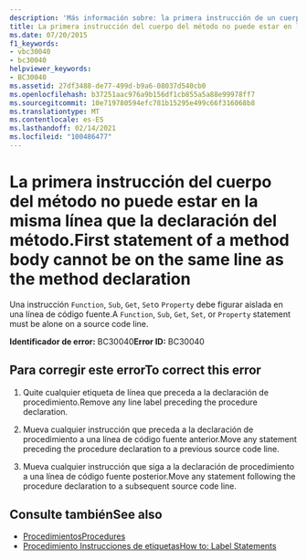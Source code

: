 ```yaml
---
description: 'Más información sobre: la primera instrucción de un cuerpo de método no puede estar en la misma línea que la declaración de método'
title: La primera instrucción del cuerpo del método no puede estar en la misma línea que la declaración del método.
ms.date: 07/20/2015
f1_keywords:
- vbc30040
- bc30040
helpviewer_keywords:
- BC30040
ms.assetid: 27df3488-de77-499d-b9a6-08037d540cb0
ms.openlocfilehash: b37251aac976a9b156df1cb855a5a88e99978ff7
ms.sourcegitcommit: 10e719780594efc781b15295e499c66f316068b8
ms.translationtype: MT
ms.contentlocale: es-ES
ms.lasthandoff: 02/14/2021
ms.locfileid: "100486477"
---
```

# <a name="first-statement-of-a-method-body-cannot-be-on-the-same-line-as-the-method-declaration"></a><span data-ttu-id="eef66-103">La primera instrucción del cuerpo del método no puede estar en la misma línea que la declaración del método.</span><span class="sxs-lookup"><span data-stu-id="eef66-103">First statement of a method body cannot be on the same line as the method declaration</span></span>

<span data-ttu-id="eef66-104">Una instrucción `Function`, `Sub`, `Get`, `Set`o `Property` debe figurar aislada en una línea de código fuente.</span><span class="sxs-lookup"><span data-stu-id="eef66-104">A `Function`, `Sub`, `Get`, `Set`, or `Property` statement must be alone on a source code line.</span></span>  
  
 <span data-ttu-id="eef66-105">**Identificador de error:** BC30040</span><span class="sxs-lookup"><span data-stu-id="eef66-105">**Error ID:** BC30040</span></span>  
  
## <a name="to-correct-this-error"></a><span data-ttu-id="eef66-106">Para corregir este error</span><span class="sxs-lookup"><span data-stu-id="eef66-106">To correct this error</span></span>  
  
1. <span data-ttu-id="eef66-107">Quite cualquier etiqueta de línea que preceda a la declaración de procedimiento.</span><span class="sxs-lookup"><span data-stu-id="eef66-107">Remove any line label preceding the procedure declaration.</span></span>  
  
2. <span data-ttu-id="eef66-108">Mueva cualquier instrucción que preceda a la declaración de procedimiento a una línea de código fuente anterior.</span><span class="sxs-lookup"><span data-stu-id="eef66-108">Move any statement preceding the procedure declaration to a previous source code line.</span></span>  
  
3. <span data-ttu-id="eef66-109">Mueva cualquier instrucción que siga a la declaración de procedimiento a una línea de código fuente posterior.</span><span class="sxs-lookup"><span data-stu-id="eef66-109">Move any statement following the procedure declaration to a subsequent source code line.</span></span>  
  
## <a name="see-also"></a><span data-ttu-id="eef66-110">Consulte también</span><span class="sxs-lookup"><span data-stu-id="eef66-110">See also</span></span>

- [<span data-ttu-id="eef66-111">Procedimientos</span><span class="sxs-lookup"><span data-stu-id="eef66-111">Procedures</span></span>](../programming-guide/language-features/procedures/index.md)
- [<span data-ttu-id="eef66-112">Procedimiento Instrucciones de etiquetas</span><span class="sxs-lookup"><span data-stu-id="eef66-112">How to: Label Statements</span></span>](../programming-guide/program-structure/how-to-label-statements.md)
